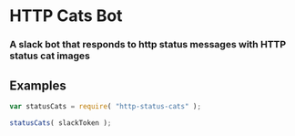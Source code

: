 # HTTP Cats Bot
### A slack bot that responds to http status messages with HTTP status cat images

## Examples

```js
var statusCats = require( "http-status-cats" );

statusCats( slackToken );
```


